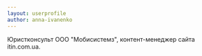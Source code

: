 ```yaml
---
layout: userprofile
author: anna-ivanenko
---
```

Юристконсульт ООО "Мобисистемз", контент-менеджер сайта itin.com.ua.
